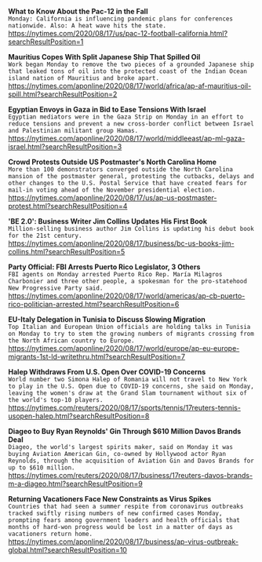 **What to Know About the Pac-12 in the Fall**\
`Monday: California is influencing pandemic plans for conferences nationwide. Also: A heat wave hits the state.`\
https://nytimes.com/2020/08/17/us/pac-12-football-california.html?searchResultPosition=1

**Mauritius Copes With Split Japanese Ship That Spilled Oil**\
`Work began Monday to remove the two pieces of a grounded Japanese ship that leaked tons of oil into the protected coast of the Indian Ocean island nation of Mauritius and broke apart.`\
https://nytimes.com/aponline/2020/08/17/world/africa/ap-af-mauritius-oil-spill.html?searchResultPosition=2

**Egyptian Envoys in Gaza in Bid to Ease Tensions With Israel**\
`Egyptian mediators were in the Gaza Strip on Monday in an effort to reduce tensions and prevent a new cross-border conflict between Israel and Palestinian militant group Hamas.`\
https://nytimes.com/aponline/2020/08/17/world/middleeast/ap-ml-gaza-israel.html?searchResultPosition=3

**Crowd Protests Outside US Postmaster's North Carolina Home**\
`More than 100 demonstrators converged outside the North Carolina mansion of the postmaster general, protesting the cutbacks, delays and other changes to the U.S. Postal Service that have created fears for mail-in voting ahead of the November presidential election.`\
https://nytimes.com/aponline/2020/08/17/us/ap-us-postmaster-protest.html?searchResultPosition=4

**'BE 2.0': Business Writer Jim Collins Updates His First Book**\
`Million-selling business author Jim Collins is updating his debut book for the 21st century. `\
https://nytimes.com/aponline/2020/08/17/business/bc-us-books-jim-collins.html?searchResultPosition=5

**Party Official: FBI Arrests Puerto Rico Legislator, 3 Others**\
`FBI agents on Monday arrested Puerto Rico Rep. María Milagros Charbonier and three other people, a spokesman for the pro-statehood New Progressive Party said.`\
https://nytimes.com/aponline/2020/08/17/world/americas/ap-cb-puerto-rico-politician-arrested.html?searchResultPosition=6

**EU-Italy Delegation in Tunisia to Discuss Slowing Migration**\
`Top Italian and European Union officials are holding talks in Tunisia on Monday to try to stem the growing numbers of migrants crossing from the North African country to Europe.`\
https://nytimes.com/aponline/2020/08/17/world/europe/ap-eu-europe-migrants-1st-ld-writethru.html?searchResultPosition=7

**Halep Withdraws From U.S. Open Over COVID-19 Concerns**\
`World number two Simona Halep of Romania will not travel to New York to play in the U.S. Open due to COVID-19 concerns, she said on Monday, leaving the women's draw at the Grand Slam tournament without six of the world's top-10 players.`\
https://nytimes.com/reuters/2020/08/17/sports/tennis/17reuters-tennis-usopen-halep.html?searchResultPosition=8

**Diageo to Buy Ryan Reynolds' Gin Through $610 Million Davos Brands Deal**\
`Diageo, the world's largest spirits maker, said on Monday it was buying Aviation American Gin, co-owned by Hollywood actor Ryan Reynolds, through the acquisition of Aviation Gin and Davos Brands for up to $610 million.`\
https://nytimes.com/reuters/2020/08/17/business/17reuters-davos-brands-m-a-diageo.html?searchResultPosition=9

**Returning Vacationers Face New Constraints as Virus Spikes**\
`Countries that had seen a summer respite from coronavirus outbreaks tracked swiftly rising numbers of new confirmed cases Monday, prompting fears among government leaders and health officials that months of hard-won progress would be lost in a matter of days as vacationers return home. `\
https://nytimes.com/aponline/2020/08/17/business/ap-virus-outbreak-global.html?searchResultPosition=10

